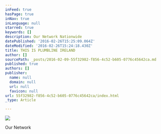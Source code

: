```yaml
---
inFeed: true
hasPage: true
inNav: true
inLanguage: null
starred: true
keywords: []
description: Our Network Nationwide
datePublished: '2016-02-26T15:25:09.064Z'
dateModified: '2016-02-26T15:24:18.430Z'
title: THIS IS PLUMBLINE IRELAND
author: []
sourcePath: _posts/2016-02-09-55f32982-f856-4c52-b605-0776c45642ca.md
published: true
authors: []
publisher:
  name: null
  domain: null
  url: null
  favicon: null
url: 55f32982-f856-4c52-b605-0776c45642ca/index.html
_type: Article

---
```

![](https://the-grid-user-content.s3-us-west-2.amazonaws.com/dbd9f6bf-1aec-4def-a7f3-628dea643b34.jpg)

Our Network